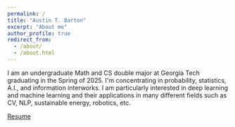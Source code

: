```yaml
---
permalink: /
title: "Austin T. Barton"
excerpt: "About me"
author_profile: true
redirect_from: 
  - /about/
  - /about.html
---
```


I am an undergraduate Math and CS double major at Georgia Tech graduating in the Spring of 2025. I'm concentrating in probability, statistics, A.I., and information interworks. I am particularly interested in deep learning and machine learning and their applications in many different fields such as CV, NLP, sustainable energy, robotics, etc.

[Resume](https://github.com/abarton51/Barton_Austin_T_Resume/Barton_Austin_T_Resume.pdf)
